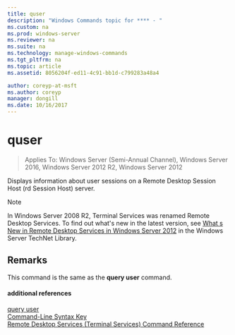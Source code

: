 ```yaml
---
title: quser
description: "Windows Commands topic for **** - "
ms.custom: na
ms.prod: windows-server
ms.reviewer: na
ms.suite: na
ms.technology: manage-windows-commands
ms.tgt_pltfrm: na
ms.topic: article
ms.assetid: 8056204f-ed11-4c91-bb1d-c799283a48a4

author: coreyp-at-msft
ms.author: coreyp
manager: dongill
ms.date: 10/16/2017
---
```

# quser

>Applies To: Windows Server (Semi-Annual Channel), Windows Server 2016, Windows Server 2012 R2, Windows Server 2012

Displays information about user sessions on a Remote Desktop Session Host (rd Session Host) server.  

> [!NOTE]  
> In Windows Server 2008 R2, Terminal Services was renamed Remote Desktop Services. To find out what's new in the latest version, see [What s New in Remote Desktop Services in Windows Server 2012](https://technet.microsoft.com/library/hh831527) in the Windows Server TechNet Library.  

## Remarks  
This command is the same as the **query user** command.  

#### additional references  
[query user](query-user.md)  
[Command-Line Syntax Key](command-line-syntax-key.md)  
[Remote Desktop Services &#40;Terminal Services&#41; Command Reference](remote-desktop-services-terminal-services-command-reference.md)  
